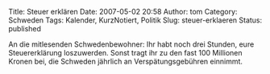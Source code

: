 Title: Steuer erklären
Date: 2007-05-02 20:58
Author: tom
Category: Schweden
Tags: Kalender, KurzNotiert, Politik
Slug: steuer-erklaeren
Status: published

An die mitlesenden Schwedenbewohner: Ihr habt noch drei Stunden, eure
Steuererklärung loszuwerden. Sonst tragt ihr zu den fast 100 Millionen
Kronen bei, die Schweden jährlich an Verspätungsgebühren einnimmt.

